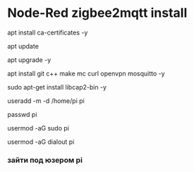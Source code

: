 # Node-Red zigbee2mqtt install

apt install ca-certificates -y

apt update

apt upgrade -y

apt install git c++ make mc curl openvpn mosquitto -y

sudo apt-get install libcap2-bin -y

useradd -m -d /home/pi pi

passwd pi

usermod -aG sudo pi

usermod -aG dialout pi

### зайти под юзером pi



